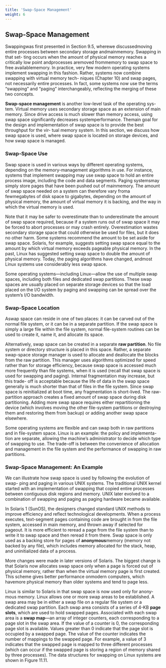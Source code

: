 ```yaml
---
title: 'Swap-Space Management'
weight: 6
---
```


## Swap-Space Management

Swappingwas first presented in Section 9.5, wherewe discussedmoving entire processes between secondary storage andmainmemory. Swapping in that set- ting occurs when the amount of physical memory reaches a critically low point andprocesses aremoved frommemory to swap space to free availablememory. In practice, very few modern operating systems implement swapping in this fashion. Rather, systems now combine swapping with virtual memory tech- niques (Chapter 10) and swap pages, not necessarily entire processes. In fact, some systems now use the terms “swapping” and “paging” interchangeably, reflecting the merging of these two concepts.

**Swap-space management** is another low-level task of the operating sys- tem. Virtual memory uses secondary storage space as an extension of main memory. Since drive access is much slower than memory access, using swap space significantly decreases systemperformance. Themain goal for the design and implementation of swap space is to provide the best throughput for the vir- tual memory system. In this section, we discuss how swap space is used, where swap space is located on storage devices, and how swap space is managed.

### Swap-Space Use

Swap space is used in various ways by different operating systems, depending on the memory-management algorithms in use. For instance, systems that implement swapping may use swap space to hold an entire process image, including the code and data segments. Paging systemsmay simply store pages that have been pushed out of mainmemory. The amount of swap space needed on a system can therefore vary froma fewmegabytes of disk space to gigabytes, depending on the amount of physical memory, the amount of virtual memory it is backing, and the way in which the virtual memory is used.

Note that it may be safer to overestimate than to underestimate the amount of swap space required, because if a system runs out of swap space it may be forced to abort processes or may crash entirely. Overestimation wastes secondary storage space that could otherwise be used for files, but it does no other harm. Some systems recommend the amount to be set aside for swap space. Solaris, for example, suggests setting swap space equal to the amount by which virtual memory exceeds pageable physical memory. In the past, Linux has suggested setting swap space to double the amount of physical memory. Today, the paging algorithms have changed, andmost Linux systems use considerably less swap space.

Some operating systems—including Linux—allow the use of multiple swap spaces, including both files and dedicated swap partitions. These swap spaces are usually placed on separate storage devices so that the load placed on the I/O system by paging and swapping can be spread over the system’s I/O bandwidth.

### Swap-Space Location

Aswap space can reside in one of two places: it can be carved out of the normal file system, or it can be in a separate partition. If the swap space is simply a large file within the file system, normal file-system routines can be used to create it, name it, and allocate its space.

Alternatively, swap space can be created in a separate **raw partition**. No file system or directory structure is placed in this space. Rather, a separate swap-space storage manager is used to allocate and deallocate the blocks from the raw partition. This manager uses algorithms optimized for speed rather than for storage efficiency, because swap space is accessed much more frequently than file systems, when it is used (recall that swap space is used for swapping and paging). Internal fragmentation may increase, but this trade- off is acceptable because the life of data in the swap space generally is much shorter than that of files in the file system. Since swap space is reinitialized at boot time, any fragmentation is short-lived. The raw-partition approach creates a fixed amount of swap space during disk partitioning. Adding more swap space requires either repartitioning the device (which involves moving the other file-system partitions or destroying them and restoring them from backup) or adding another swap space elsewhere.

Some operating systems are flexible and can swap both in raw partitions and in file-system space. Linux is an example: the policy and implementa- tion are separate, allowing the machine’s administrator to decide which type of swapping to use. The trade-off is between the convenience of allocation and management in the file system and the performance of swapping in raw partitions.

### Swap-Space Management: An Example

We can illustrate how swap space is used by following the evolution of swap- ping and paging in various UNIX systems. The traditional UNIX kernel started with an implementation of swapping that copied entire processes between contiguous disk regions and memory. UNIX later evolved to a combination of swapping and paging as paging hardware became available.

In Solaris 1 (SunOS), the designers changed standard UNIX methods to improve efficiency and reflect technological developments. When a process executes, text-segment pages containing code are brought in from the file system, accessed in main memory, and thrown away if selected for pageout. It is more efficient to reread a page from the file system than to write it to swap space and then reread it from there. Swap space is only used as a backing store for pages of **anonymous**memory (memory not backed by any file), which includes memory allocated for the stack, heap, and uninitialized data of a process.

More changes were made in later versions of Solaris. The biggest change is that Solaris now allocates swap space only when a page is forced out of physical memory, rather than when the virtual memory page is first created. This scheme gives better performance onmodern computers, which havemore physical memory than older systems and tend to page less.

Linux is similar to Solaris in that swap space is now used only for anony- mous memory. Linux allows one or more swap areas to be established. A swap area may be in either a swap file on a regular file system or a dedicated swap partition. Each swap area consists of a series of 4-KB **page slots**, which are used to hold swapped pages. Associated with each swap area is a **swap map**—an array of integer counters, each corresponding to a page slot in the swap area. If the value of a counter is 0, the corresponding page slot is available. Values greater than 0 indicate that the page slot is occupied by a swapped page. The value of the counter indicates the number of mappings to the swapped page. For example, a value of 3 indicates that the swapped page is mapped to three different processes (which can occur if the swapped page is storing a region of memory shared by three processes). The data structures for swapping on Linux systems are shown in Figure 11.11.
